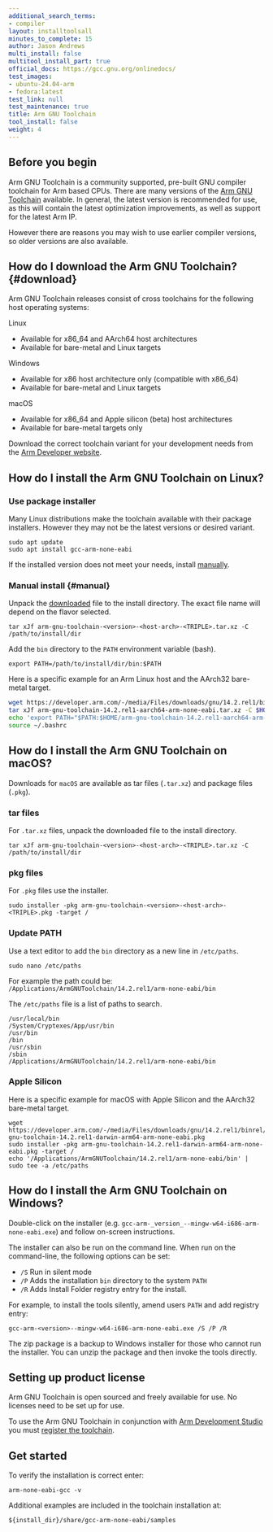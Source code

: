 ```yaml
---
additional_search_terms:
- compiler
layout: installtoolsall
minutes_to_complete: 15
author: Jason Andrews
multi_install: false
multitool_install_part: true
official_docs: https://gcc.gnu.org/onlinedocs/
test_images:
- ubuntu-24.04-arm
- fedora:latest
test_link: null
test_maintenance: true
title: Arm GNU Toolchain
tool_install: false
weight: 4
---
```


## Before you begin

Arm GNU Toolchain is a community supported, pre-built GNU compiler toolchain for Arm based CPUs.
There are many versions of the [Arm GNU Toolchain](https://developer.arm.com/Tools%20and%20Software/GNU%20Toolchain) available. In general, the latest version is recommended for use, as this will contain the latest optimization improvements, as well as support for the latest Arm IP.

However there are reasons you may wish to use earlier compiler versions, so older versions are also available.

## How do I download the Arm GNU Toolchain? {#download}

Arm GNU Toolchain releases consist of cross toolchains for the following host operating systems:

Linux
  * Available for x86_64 and AArch64 host architectures
  * Available for bare-metal and Linux targets

Windows
  * Available for x86 host architecture only (compatible with x86_64)
  * Available for bare-metal and Linux targets

macOS
  * Available for x86_64 and Apple silicon (beta) host architectures
  * Available for bare-metal targets only

Download the correct toolchain variant for your development needs from the [Arm Developer website](https://developer.arm.com/tools-and-software/open-source-software/developer-tools/gnu-toolchain/downloads).

## How do I install the Arm GNU Toolchain on Linux?

### Use package installer

Many Linux distributions make the toolchain available with their package installers. However they may not be the latest versions or desired variant.
```command
sudo apt update
sudo apt install gcc-arm-none-eabi
```
If the installed version does not meet your needs, install [manually](#manual).

### Manual install {#manual}

Unpack the [downloaded](#download) file to the install directory. The exact file name will depend on the flavor selected.

```console
tar xJf arm-gnu-toolchain-<version>-<host-arch>-<TRIPLE>.tar.xz -C /path/to/install/dir
```

Add the `bin` directory to the `PATH` environment variable (bash).
```console
export PATH=/path/to/install/dir/bin:$PATH
```

Here is a specific example for an Arm Linux host and the AArch32 bare-metal target.

```bash { target="ubuntu-24.04-arm" }
wget https://developer.arm.com/-/media/Files/downloads/gnu/14.2.rel1/binrel/arm-gnu-toolchain-14.2.rel1-aarch64-arm-none-eabi.tar.xz
tar xJf arm-gnu-toolchain-14.2.rel1-aarch64-arm-none-eabi.tar.xz -C $HOME
echo 'export PATH="$PATH:$HOME/arm-gnu-toolchain-14.2.rel1-aarch64-arm-none-eabi/bin"' >> ~/.bashrc
source ~/.bashrc
```

## How do I install the Arm GNU Toolchain on macOS?

Downloads for `macOS` are available as tar files (`.tar.xz`) and package files (`.pkg`).

### tar files
For `.tar.xz` files, unpack the downloaded file to the install directory.
```console
tar xJf arm-gnu-toolchain-<version>-<host-arch>-<TRIPLE>.tar.xz -C /path/to/install/dir
```

### pkg files
For `.pkg` files use the installer.
```console
sudo installer -pkg arm-gnu-toolchain-<version>-<host-arch>-<TRIPLE>.pkg -target /
```
### Update PATH
Use a text editor to add the `bin` directory as a new line in `/etc/paths`.
```console
sudo nano /etc/paths
```
For example the path could be: `/Applications/ArmGNUToolchain/14.2.rel1/arm-none-eabi/bin`

The `/etc/paths` file is a list of paths to search.

```console
/usr/local/bin
/System/Cryptexes/App/usr/bin
/usr/bin
/bin
/usr/sbin
/sbin
/Applications/ArmGNUToolchain/14.2.rel1/arm-none-eabi/bin
```

### Apple Silicon

Here is a specific example for macOS with Apple Silicon and the AArch32 bare-metal target.

```console
wget https://developer.arm.com/-/media/Files/downloads/gnu/14.2.rel1/binrel/arm-gnu-toolchain-14.2.rel1-darwin-arm64-arm-none-eabi.pkg
sudo installer -pkg arm-gnu-toolchain-14.2.rel1-darwin-arm64-arm-none-eabi.pkg -target /
echo '/Applications/ArmGNUToolchain/14.2.rel1/arm-none-eabi/bin' | sudo tee -a /etc/paths
```

## How do I install the Arm GNU Toolchain on Windows?

Double-click on the installer (e.g. `gcc-arm-_version_--mingw-w64-i686-arm-none-eabi.exe`) and follow on-screen instructions.

The installer can also be run on the command line. When run on
the command-line, the following options can be set:
  - `/S` Run in silent mode
  - `/P` Adds the installation `bin` directory to the system `PATH`
  - `/R` Adds Install Folder registry entry for the install.

For example, to install the tools silently, amend users `PATH` and add registry entry:
```console
gcc-arm-<version>--mingw-w64-i686-arm-none-eabi.exe /S /P /R
```
The zip package is a backup to Windows installer for those who cannot run the installer. You can unzip the package and then invoke the tools directly.

## Setting up product license

Arm GNU Toolchain is open sourced and freely available for use. No licenses need to be set up for use.

To use the Arm GNU Toolchain in conjunction with [Arm Development Studio](https://developer.arm.com/Tools%20and%20Software/Arm%20Development%20Studio) you must [register the toolchain](https://developer.arm.com/documentation/101469/2022-0/Installing-and-configuring-Arm-Development-Studio/Register-a-compiler-toolchain).

## Get started

To verify the installation is correct enter:
```console
arm-none-eabi-gcc -v
```

Additional examples are included in the toolchain installation at:
```console
${install_dir}/share/gcc-arm-none-eabi/samples
```

